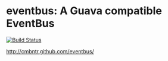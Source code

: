eventbus: A Guava compatible EventBus
=====================================

[![Build Status](https://secure.travis-ci.org/cmbntr/eventbus.png)](https://travis-ci.org/cmbntr/eventbus)

http://cmbntr.github.com/eventbus/
